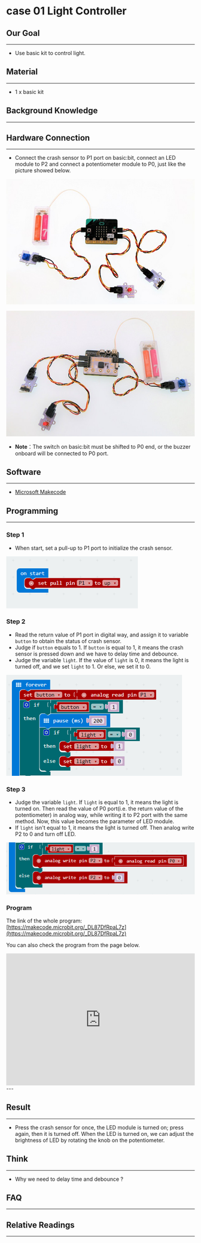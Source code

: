 # case 01 Light Controller 

## Our Goal
---
- Use basic kit to control light. 


## Material
---
- 1 x basic kit


## Background Knowledge
---


## Hardware Connection
---

- Connect the crash sensor to P1 port on basic:bit, connect an LED module to P2 and connect a potentiometer module to P0, just like the picture showed below. 

![](./images/27lfueI.jpg)

![](./images/Fmowi1n.jpg)

- **Note**：The switch on basic:bit must be shifted to P0 end, or the buzzer onboard will be connected to P0 port.


## Software
---
- [Microsoft Makecode](https://makecode.microbit.org/#)

## Programming
---
### Step 1

- When start, set a pull-up to P1 port to initialize the crash sensor. 

![](./images/pixzSbA.png)

### Step 2

- Read the return value of P1 port in digital way, and assign it to variable `button` to obtain the status of crash sensor.
- Judge if `button` equals to 1. If `button` is equal to 1, it means the crash sensor is pressed down and we have to delay time and debounce. 
- Judge the variable `light`. If the value of `light` is 0, it means the light is turned off, and we set `light` to 1. Or else, we set it to 0. 

![](./images/TbOZTKM.png)

### Step 3

- Judge the variable `light`. If `light` is equal to 1, it means the light is turned on. Then read the value of P0 port(i.e. the return value of the potentiometer) in analog way, while writing it to P2 port with the same method. Now, this value becomes the parameter of LED module. 
- If `light` isn't equal to 1, it means the light is turned off. Then analog write P2 to 0 and turn off LED. 

![](./images/0ivAACf.png)

### Program

The link of the whole program: [https://makecode.microbit.org/_DL87DfRpaL7z](https://makecode.microbit.org/_DL87DfRpaL7z)

You can also check the program from the page below.

<div style="position:relative;height:0;padding-bottom:70%;overflow:hidden;"><iframe style="position:absolute;top:0;left:0;width:100%;height:100%;" src="https://makecode.microbit.org/#pub:_DL87DfRpaL7z" frameborder="0" sandbox="allow-popups allow-forms allow-scripts allow-same-origin"></iframe></div>  
---


## Result
---

- Press the crash sensor for once, the LED module is turned on; press again, then it is turned off. When the LED is turned on, we can adjust the brightness of LED by rotating the knob on the potentiometer.


## Think
---

- Why we need to delay time and debounce ? 


## FAQ
---


## Relative Readings
---

